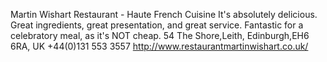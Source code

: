 Martin Wishart Restaurant - Haute French Cuisine
It's absolutely delicious. Great ingredients, great presentation, and great service. Fantastic for a celebratory meal, as it's NOT cheap.
54 The Shore,Leith, Edinburgh,EH6 6RA, UK
+44(0)131 553 3557
http://www.restaurantmartinwishart.co.uk/
